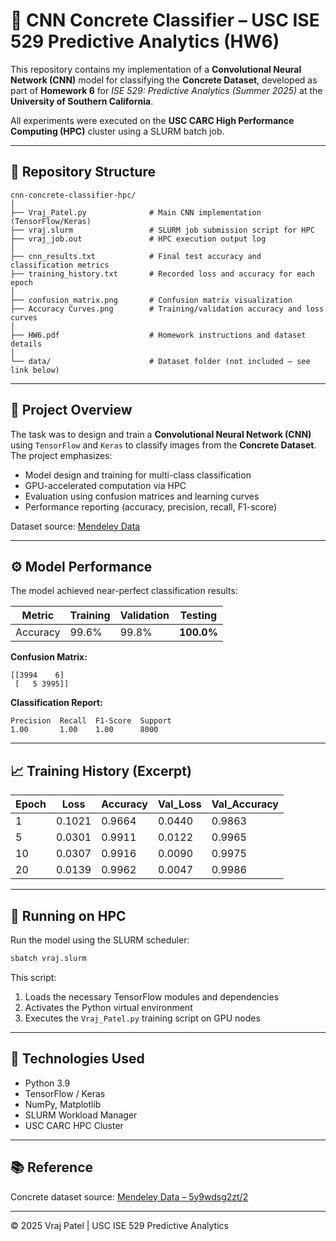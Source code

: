 # 🧠 CNN Concrete Classifier – USC ISE 529 Predictive Analytics (HW6)

This repository contains my implementation of a **Convolutional Neural Network (CNN)** model for classifying the **Concrete Dataset**, developed as part of **Homework 6** for *ISE 529: Predictive Analytics (Summer 2025)* at the **University of Southern California**.

All experiments were executed on the **USC CARC High Performance Computing (HPC)** cluster using a SLURM batch job.

---

## 📁 Repository Structure

```
cnn-concrete-classifier-hpc/
│
├── Vraj_Patel.py              # Main CNN implementation (TensorFlow/Keras)
├── vraj.slurm                 # SLURM job submission script for HPC
├── vraj_job.out               # HPC execution output log
│
├── cnn_results.txt            # Final test accuracy and classification metrics
├── training_history.txt       # Recorded loss and accuracy for each epoch
│
├── confusion_matrix.png       # Confusion matrix visualization
├── Accuracy Curves.png        # Training/validation accuracy and loss curves
│
├── HW6.pdf                    # Homework instructions and dataset details
│
└── data/                      # Dataset folder (not included — see link below)
```

---

## 🧩 Project Overview

The task was to design and train a **Convolutional Neural Network (CNN)** using `TensorFlow` and `Keras` to classify images from the **Concrete Dataset**.  
The project emphasizes:
- Model design and training for multi-class classification  
- GPU-accelerated computation via HPC  
- Evaluation using confusion matrices and learning curves  
- Performance reporting (accuracy, precision, recall, F1-score)

Dataset source: [Mendeley Data](https://data.mendeley.com/datasets/5y9wdsg2zt/2)

---

## ⚙️ Model Performance

The model achieved near-perfect classification results:

| Metric | Training | Validation | Testing |
|--------|-----------|-------------|----------|
| Accuracy | 99.6% | 99.8% | **100.0%** |

**Confusion Matrix:**
```
[[3994    6]
 [   5 3995]]
```

**Classification Report:**
```
Precision  Recall  F1-Score  Support
1.00       1.00    1.00      8000
```

---

## 📈 Training History (Excerpt)

| Epoch | Loss | Accuracy | Val_Loss | Val_Accuracy |
|-------|------|-----------|-----------|---------------|
| 1 | 0.1021 | 0.9664 | 0.0440 | 0.9863 |
| 5 | 0.0301 | 0.9911 | 0.0122 | 0.9965 |
| 10 | 0.0307 | 0.9916 | 0.0090 | 0.9975 |
| 20 | 0.0139 | 0.9962 | 0.0047 | 0.9986 |

---

## 🚀 Running on HPC

Run the model using the SLURM scheduler:

```bash
sbatch vraj.slurm
```

This script:
1. Loads the necessary TensorFlow modules and dependencies  
2. Activates the Python virtual environment  
3. Executes the `Vraj_Patel.py` training script on GPU nodes

---

## 🧠 Technologies Used

- Python 3.9  
- TensorFlow / Keras  
- NumPy, Matplotlib  
- SLURM Workload Manager  
- USC CARC HPC Cluster

---

## 📚 Reference

Concrete dataset source: [Mendeley Data – 5y9wdsg2zt/2](https://data.mendeley.com/datasets/5y9wdsg2zt/2)

---

© 2025 Vraj Patel | USC ISE 529 Predictive Analytics
